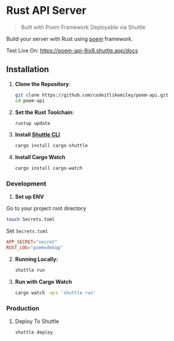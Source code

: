 # Rust API Server 

> Built with Poem Framework Deployable via Shuttle

Build your server with Rust using [poem](https://docs.rs/poem-openapi/5.1.5/poem_openapi/) framework. 

Test Live On: https://poem-api-9ix8.shuttle.app/docs


## Installation

1. **Clone the Repository**:

   ```bash
   git clone https://github.com/codeitlikemiley/poem-api.git
   cd poem-api
   ```

2. **Set the Rust Toolchain**:

   ```bash
   rustup update
   ```

3. **Install [Shuttle CLI](https://docs.shuttle.dev/getting-started/installation)**

   ```bash
   cargo install cargo-shuttle
   ```
4. **Install Cargo Watch**

   ```bash
   cargo install cargo-watch
   ```

###  Development


1. **Set up ENV**

Go to your project root directory

   ```sh
   touch Secrets.toml
   ```

Set `Secrets.toml`

   ```toml
   APP_SECRET="secret"
   RUST_LOG="poem=debug"
   ```

2. **Running Locally:**

   ```bash
   shuttle run
   ```
3. **Run with Cargo Watch**

   ```bash
   cargo watch -qcs 'shuttle run'
   ```


### Production

1. Deploy To Shuttle

   ```bash
   shuttle deploy
   ```
